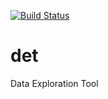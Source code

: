 [![Build Status](https://travis-ci.org/Tiger66639/det.svg)](https://travis-ci.org/Tiger66639/det)
# det
Data Exploration Tool

